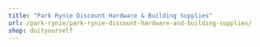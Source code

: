 ```yaml
---
title: "Park Rynie Discount Hardware & Building Supplies"
url: /park-rynie/park-rynie-discount-hardware-and-building-supplies/
shop: doityourself
---
```

